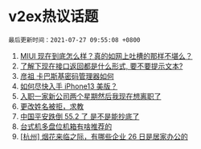 # v2ex热议话题

`最后更新时间：2021-07-27 09:55:08 +0800`

1. [MIUI 现在到底怎么样？真的如网上吐槽的那样不堪么？](https://www.v2ex.com/t/791801)
1. [了解下现在接口返回都是什么形式, 要不要提示文本?](https://www.v2ex.com/t/791754)
1. [彦祖 卡巴斯基密码管理器如何](https://www.v2ex.com/t/791761)
1. [如何尽快入手 iPhone13 美版？](https://www.v2ex.com/t/791835)
1. [入职一家新公司两个星期然后我现在想离职了](https://www.v2ex.com/t/791739)
1. [更改姓名被拒，求教](https://www.v2ex.com/t/791892)
1. [中国平安跌倒 55.2 了 是不是能抄底了](https://www.v2ex.com/t/791782)
1. [台式机多盘位机箱有啥推荐的](https://www.v2ex.com/t/791791)
1. [[杭州] 烟花来临之际，有哪些企业 26 日是居家办公的](https://www.v2ex.com/t/791741)

